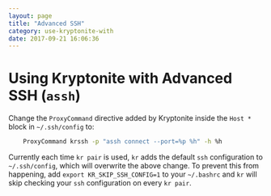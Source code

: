 ```yaml
---
layout: page
title: "Advanced SSH"
category: use-kryptonite-with
date: 2017-09-21 16:06:36
---
```


# Using Kryptonite with Advanced SSH (`assh`)
Change the `ProxyCommand` directive added by Kryptonite inside the `Host *` block in `~/.ssh/config` to:

```bash
    ProxyCommand krssh -p "assh connect --port=%p %h" -h %h
```

Currently each time `kr pair` is used, `kr` adds the default `ssh` configuration to `~/.ssh/config`, which will overwrite the above change. To prevent this from happening, add `export KR_SKIP_SSH_CONFIG=1` to your `~/.bashrc` and `kr` will skip checking your `ssh` configuration on every `kr pair`.